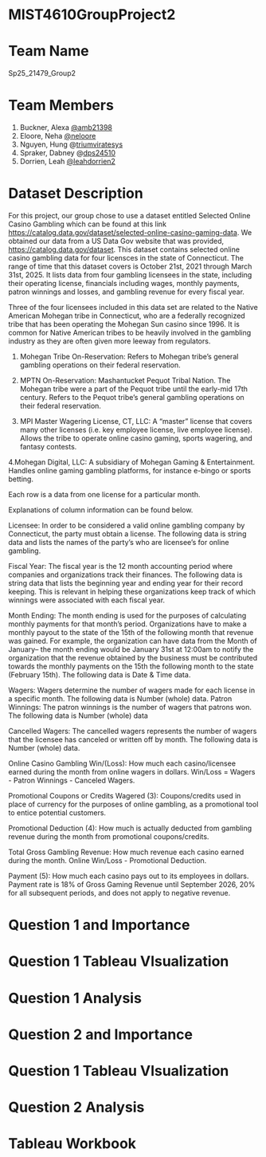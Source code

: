 # MIST4610GroupProject2
# Team Name
Sp25_21479_Group2
# Team Members 
1. Buckner, Alexa [@amb21398]()
2. Eloore, Neha [@neloore]()
3. Nguyen, Hung @[triumviratesys]()
4. Spraker, Dabney @[dps24510]()
5. Dorrien, Leah [@leahdorrien2]()
# Dataset Description
  For this project, our group chose to use a dataset entitled Selected Online Casino Gambling which can be found at this link https://catalog.data.gov/dataset/selected-online-casino-gaming-data. We obtained our data from a US Data Gov website that was provided, https://catalog.data.gov/dataset. This dataset contains selected online casino gambling data for four licensces in the state of Connecticut. The range of time that this dataset covers is October 21st, 2021 through March 31st, 2025. It lists data from four gambling licensees in the state, including their operating license, financials including wages, monthly payments, patron winnings and losses, and gambling revenue for every fiscal year. 
  
  Three of the four licensees included in this data set are related to the Native American Mohegan tribe in Connecticut, who are a federally recognized tribe that has been operating the Mohegan Sun casino since 1996. It is common for Native American tribes to be heavily involved in the gambling industry as they are often given more leeway from regulators.
  
1. Mohegan Tribe On-Reservation: Refers to Mohegan tribe’s general gambling operations on their federal reservation.

2. MPTN On-Reservation: Mashantucket Pequot Tribal Nation. The Mohegan tribe were a part of the Pequot tribe until the early-mid 17th century. Refers to the Pequot tribe’s general gambling operations on their federal reservation.

3. MPI Master Wagering License, CT, LLC: A “master” license that covers many other licenses (i.e. key employee license, live employee license). Allows the tribe to operate online casino gaming, sports wagering, and fantasy contests.

4.Mohegan Digital, LLC: A subsidiary of Mohegan Gaming & Entertainment. Handles online gaming gambling platforms, for instance e-bingo or sports betting. 

Each row is a data from one license for a particular month.

Explanations of column information can be found below.

Licensee: In order to be considered a valid online gambling company by Connecticut, the party must obtain a license. The following data is string data and lists the names of the party’s who are licensee’s for online gambling. 

Fiscal Year: The fiscal year is the 12 month accounting period where companies and organizations track their finances. The following data is string data that lists the beginning year and ending year for their record keeping. This is relevant in helping these organizations keep track of which winnings were associated with each fiscal year.

Month Ending: The month ending is used for the purposes of calculating monthly payments for that month’s period. Organizations have to make a monthly payout to the state of the 15th of the following month that revenue was gained. For example, the organization can have data from the Month of January– the month ending would be January 31st at 12:00am to notify the organization that the revenue obtained by the business must be contributed towards the monthly payments on the 15th the following month to the state (February 15th). The following data is Date & Time data.

Wagers: Wagers determine the number of wagers made for each license in a specific month. The following data is Number (whole) data.
Patron Winnings: The patron winnings is the number of wagers that patrons won. The following data is Number (whole) data

Cancelled Wagers: The cancelled wagers represents the number of wagers that the licensee has canceled or written off by month. The following data is Number (whole) data.

Online Casino Gambling Win/(Loss): How much each casino/licensee earned during the month from online wagers in dollars. Win/Loss = Wagers - Patron Winnings - Canceled Wagers.

Promotional Coupons or Credits Wagered (3): Coupons/credits used in place of currency for the purposes of online gambling, as a promotional tool to entice potential customers. 

Promotional Deduction (4): How much is actually deducted from gambling revenue during the month from promotional coupons/credits. 

Total Gross Gambling Revenue: How much revenue each casino earned during the month. Online Win/Loss - Promotional Deduction. 

Payment (5): How much each casino pays out to its employees in dollars. Payment rate is 18% of Gross Gaming Revenue until September 2026, 20% for all subsequent periods, and does not apply to negative revenue.

# Question 1 and Importance
# Question 1 Tableau VIsualization
# Question 1 Analysis
# Question 2 and Importance
# Question 1 Tableau VIsualization
# Question 2 Analysis
# Tableau Workbook
